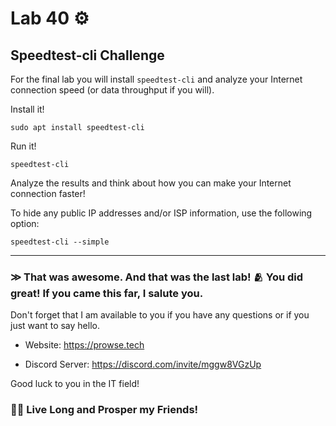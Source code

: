 # Lab 40 ⚙️

## Speedtest-cli Challenge

For the final lab you will install `speedtest-cli` and analyze your Internet connection speed (or data throughput if you will).

Install it!

`sudo apt install speedtest-cli`

Run it!

`speedtest-cli`

Analyze the results and think about how you can make your Internet connection faster!

To hide any public IP addresses and/or ISP information, use the following option:

`speedtest-cli --simple`



---

### ≫ That was awesome. And that was the last lab! 🫂 You did great! If you came this far, I salute you.

Don't forget that I am available to you if you have any questions or if you just want to say hello.

- Website: https://prowse.tech

- Discord Server: https://discord.com/invite/mggw8VGzUp

Good luck to you in the IT field!

### 🖖🏻 Live Long and Prosper my Friends!

